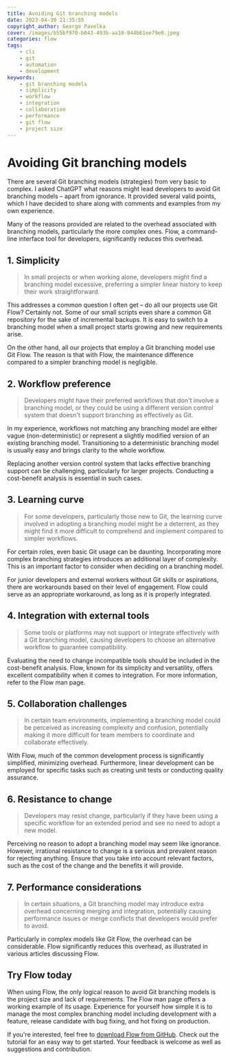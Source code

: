 ```yaml
---
title: Avoiding Git branching models
date: 2023-04-30 21:35:55
copyright_author: George Pavelka
cover: /images/b55bf970-b043-493b-aa10-044b61ee79e0.jpeg
categories: flow
tags:
    - cli
    - git
    - automation
    - development
keywords:
    - git branching models
    - simplicity
    - workflow
    - integration
    - collaboration
    - performance
    - git flow
    - project size
---
```


# Avoiding Git branching models

There are several Git branching models (strategies) from very basic to complex. I asked ChatGPT what reasons might lead developers to avoid Git branching models – apart from ignorance. It provided several valid points, which I have decided to share along with comments and examples from my own experience.

Many of the reasons provided are related to the overhead associated with branching models, particularly the more complex ones. Flow, a command-line interface tool for developers, significantly reduces this overhead.

## 1. Simplicity

> In small projects or when working alone, developers might find a branching model excessive, preferring a simpler linear history to keep their work straightforward.

This addresses a common question I often get – do all our projects use Git Flow? Certainly not. Some of our small scripts even share a common Git repository for the sake of incremental backups. It is easy to switch to a branching model when a small project starts growing and new requirements arise.

On the other hand, all our projects that employ a Git branching model use Git Flow. The reason is that with Flow, the maintenance difference compared to a simpler branching model is negligible.

## 2. Workflow preference

> Developers might have their preferred workflows that don't involve a branching model, or they could be using a different version control system that doesn't support branching as effectively as Git.

In my experience, workflows not matching any branching model are either vague (non-deterministic) or represent a slightly modified version of an existing branching model. Transitioning to a deterministic branching model is usually easy and brings clarity to the whole workflow.

Replacing another version control system that lacks effective branching support can be challenging, particularly for larger projects. Conducting a cost-benefit analysis is essential in such cases.

## 3. Learning curve

> For some developers, particularly those new to Git, the learning curve involved in adopting a branching model might be a deterrent, as they might find it more difficult to comprehend and implement compared to simpler workflows.

For certain roles, even basic Git usage can be daunting. Incorporating more complex branching strategies introduces an additional layer of complexity. This is an important factor to consider when deciding on a branching model.

For junior developers and external workers without Git skills or aspirations, there are workarounds based on their level of engagement. Flow could serve as an appropriate workaround, as long as it is properly integrated.

## 4. Integration with external tools

> Some tools or platforms may not support or integrate effectively with a Git branching model, causing developers to choose an alternative workflow to guarantee compatibility.

Evaluating the need to change incompatible tools should be included in the cost-benefit analysis. Flow, known for its simplicity and versatility, offers excellent compatibility when it comes to integration. For more information, refer to the Flow man page.

## 5. Collaboration challenges

> In certain team environments, implementing a branching model could be perceived as increasing complexity and confusion, potentially making it more difficult for team members to coordinate and collaborate effectively.

With Flow, much of the common development process is significantly simplified, minimizing overhead. Furthermore, linear development can be employed for specific tasks such as creating unit tests or conducting quality assurance.

## 6. Resistance to change

> Developers may resist change, particularly if they have been using a specific workflow for an extended period and see no need to adopt a new model.

Perceiving no reason to adopt a branching model may seem like ignorance. However, irrational resistance to change is a serious and prevalent reason for rejecting anything. Ensure that you take into account relevant factors, such as the cost of the change and the benefits it will provide.

## 7. Performance considerations

> In certain situations, a Git branching model may introduce extra overhead concerning merging and integration, potentially causing performance issues or merge conflicts that developers would prefer to avoid.

Particularly in complex models like Git Flow, the overhead can be considerable. Flow significantly reduces this overhead, as illustrated in various articles discussing Flow.

## Try Flow today

When using Flow, the only logical reason to avoid Git branching models is the project size and lack of requirements. The Flow man page offers a working example of its usage. Experience for yourself how simple it is to manage the most complex branching model including development with a feature, release candidate with bug fixing, and hot fixing on production.

If you're interested, feel free to [download Flow from GitHub](https://github.com/internetguru/flow). Check out the tutorial for an easy way to get started. Your feedback is welcome as well as suggestions and contribution.
